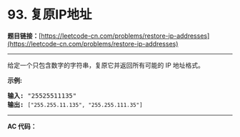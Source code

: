 # 93. 复原IP地址

**题目链接：**[https://leetcode-cn.com/problems/restore-ip-addresses](https://leetcode-cn.com/problems/restore-ip-addresses)

---

<div class="content__1Y2H">
 <div class="notranslate">
  <p>给定一个只包含数字的字符串，复原它并返回所有可能的 IP 地址格式。</p> 
  <p><strong>示例:</strong></p> 
  <pre class="language-text"><strong>输入:</strong> "25525511135"
<strong>输出:</strong> <code>["255.255.11.135", "255.255.111.35"]</code></pre> 
 </div>
</div>

---

**AC 代码：**

```java

```